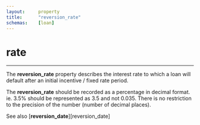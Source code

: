```yaml
---
layout:		property
title:		"reversion_rate"
schemas:	[loan]
---
```


# rate

---

The **reversion_rate** property describes the interest rate to which a loan will default after an initial incentive / fixed rate period.

The **reversion_rate** should be recorded as a percentage in decimal format. ie. 3.5% should be represented as 3.5 and not 0.035. There is no restriction to the precision of the number (number of decimal places).

See also [**reversion_date**][reversion_date]